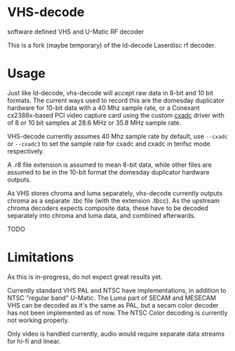 # VHS-decode

software defined VHS and U-Matic RF decoder

This is a fork (maybe temporary) of the ld-decode Laserdisc rf decoder.

# Usage

Just like ld-decode, vhs-decode will accept raw data in 8-bit and 10 bit formats.
The current ways used to record this are the domesday duplicator hardware for 10-bit data with a 40 Mhz sample rate,
or a Conexant cx2388x-based PCI video capture card using the custom [cxadc](https://github.com/happycube/cxadc-linux3)
driver with of 8 or 10 bit samples at 28.6 MHz or 35.8 MHz sample rate.

VHS-decode currently assumes 40 Mhz sample rate by default, use ```--cxadc``` or ```--cxadc3```
to set the sample rate for cxadc and cxadc in tenfsc mode respectively.

A .r8 file extension is assumed to mean 8-bit data, while other files are assumed to be in the 10-bit format
the domesday duplicator hardware outputs.

As VHS stores chroma and luma separately, vhs-decode currently
outputs chroma as a separate .tbc file (with the extension .tbcc).
As the upstream chroma decoders expects composite data, these have to be decoded separately into chroma and luma data,
and combined afterwards.

TODO

# Limitations
As this is in-progress, do not expect great results yet.

Currently standard VHS PAL and NTSC have implementations, in addition to NTSC "regular band" U-Matic.
The Luma part of SECAM and MESECAM VHS can be decoded as it's the same as PAL,
but a secam color decoder has not been implemented as of now. The NTSC Color decoding is currently not working properly.

Only video is handled currently, audio would require separate data streams for hi-fi and linear.
